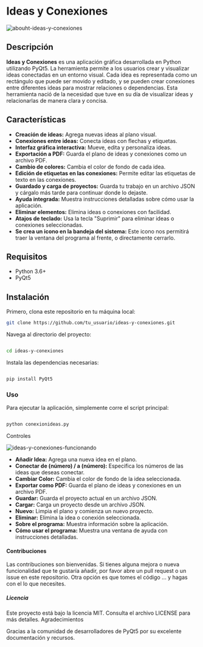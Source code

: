 # Ideas y Conexiones

![abouht-ideas-y-conexiones](https://github.com/user-attachments/assets/38a6b739-01d1-4f2d-9bd3-44e76c08be88)

## Descripción

**Ideas y Conexiones** es una aplicación gráfica desarrollada en Python utilizando PyQt5. La herramienta permite a los usuarios crear y visualizar ideas conectadas en un entorno visual. Cada idea es representada como un rectángulo que puede ser movido y editado, y se pueden crear conexiones entre diferentes ideas para mostrar relaciones o dependencias. Esta herramienta nació de la necesidad que tuve en su día de visualizar ideas y relacionarlas de manera clara y concisa.

## Características

- **Creación de ideas:** Agrega nuevas ideas al plano visual.
- **Conexiones entre ideas:** Conecta ideas con flechas y etiquetas.
- **Interfaz gráfica interactiva:** Mueve, edita y personaliza ideas.
- **Exportación a PDF:** Guarda el plano de ideas y conexiones como un archivo PDF.
- **Cambio de colores:** Cambia el color de fondo de cada idea.
- **Edición de etiquetas en las conexiones:** Permite editar las etiquetas de texto en las conexiones.
- **Guardado y carga de proyectos:** Guarda tu trabajo en un archivo JSON y cárgalo más tarde para continuar donde lo dejaste.
- **Ayuda integrada:** Muestra instrucciones detalladas sobre cómo usar la aplicación.
- **Eliminar elementos:** Elimina ideas o conexiones con facilidad.
- **Atajos de teclado:** Usa la tecla "Suprimir" para eliminar ideas o conexiones seleccionadas.
- **Se crea un icono en la bandeja del sistema:** Este icono nos permitirá traer la ventana del programa al frente, o directamente cerrarlo.

## Requisitos

- Python 3.6+
- PyQt5

## Instalación

Primero, clona este repositorio en tu máquina local:

```bash
git clone https://github.com/tu_usuario/ideas-y-conexiones.git
```

Navega al directorio del proyecto:

```bash

cd ideas-y-conexiones
```
Instala las dependencias necesarias:

```bash

pip install PyQt5
```

### Uso

Para ejecutar la aplicación, simplemente corre el script principal:

```bash

python conexionideas.py
```

Controles

![ideas-y-conexiones-funcionando](https://github.com/user-attachments/assets/35dc335c-e57d-4f52-b353-8e7c1d5cbc24)

- **Añadir Idea:** Agrega una nueva idea en el plano.
- **Conectar de (número) / a (número):** Especifica los números de las ideas que deseas conectar.
- **Cambiar Color:** Cambia el color de fondo de la idea seleccionada.
- **Exportar como PDF:** Guarda el plano de ideas y conexiones en un archivo PDF.
- **Guardar:** Guarda el proyecto actual en un archivo JSON.
- **Cargar:** Carga un proyecto desde un archivo JSON.
- **Nuevo:** Limpia el plano y comienza un nuevo proyecto.
- **Eliminar:** Elimina la idea o conexión seleccionada.
- **Sobre el programa:** Muestra información sobre la aplicación.
- **Cómo usar el programa:** Muestra una ventana de ayuda con instrucciones detalladas.

#### Contribuciones

Las contribuciones son bienvenidas. Si tienes alguna mejora o nueva funcionalidad que te gustaría añadir, por favor abre un pull request o un issue en este repositorio. Otra opción es que tomes el código ... y hagas con el lo que necesites.

##### Licencia

Este proyecto está bajo la licencia MIT. Consulta el archivo LICENSE para más detalles.
Agradecimientos

Gracias a la comunidad de desarrolladores de PyQt5 por su excelente documentación y recursos.
